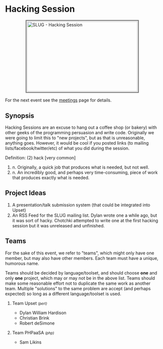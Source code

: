 <a name="top"></a>
# Hacking Session


<div style="margin: 0 auto 2ex auto; width: 370px;">
    <div style="border: 3px solid grey;">
        <img src="http://photos4.meetupstatic.com/photos/event/2/5/1/4/event_77289492.jpeg" style="height: 228px; margin: 2px; width: 360px;" alt="SLUG - Hacking Session">
    </div>
</div>

For the next event see the [meetings][] page for details.


<a name="synopsis"></a>
## Synopsis

Hacking Sessions are an excuse to hang out a coffee shop (or bakery)
with other geeks of the programming persuasion and write code.
Originally we were going to limit this to "new projects", but as that is
unreasonable, anything goes. However, it would be cool if you posted
links (to mailing lists/facebook/twitter/etc) of what you did during the
session.


Definition: (2) hack [very common]

1.  n. Originally, a quick job that produces what is needed, but not
	well.
2.  n. An incredibly good, and perhaps very time-consuming, piece of
	work that produces exactly what is needed.

<a name="ideas"></a>
## Project Ideas

1.  A presentation/talk submission system (that could be integrated into
    Upset)
2.  An RSS Feed for the SLUG mailing list. Dylan wrote one a while ago,
    but it was sort of hacky. Chotchki attempted to write one at the
    first hacking session but it was unreleased and unfinished.


<a name="teams"></a>
## Teams

For the sake of this event, we refer to "teams", which might only have
one member, but may also have other members. Each team must have a
unique, humorous name.

Teams should be decided by language/toolset, and should choose **one**
and only **one** project, which may or may not be in the above list.
Teams should make some reasonable effort not to duplicate the same work
as another team. Multiple "solutions" to the same problem are accept
(and perhaps expected) so long as a different language/toolset is used.

1.  Team Upset *<small>(perl)</small>*
    -   Dylan William Hardison
    -   Christian Brink
    -   Robert deSimone

2.  Team PHPaaSA *<small>(php)</small>*
    -   Sam Likins

[meetings]: /page/meetings.html
